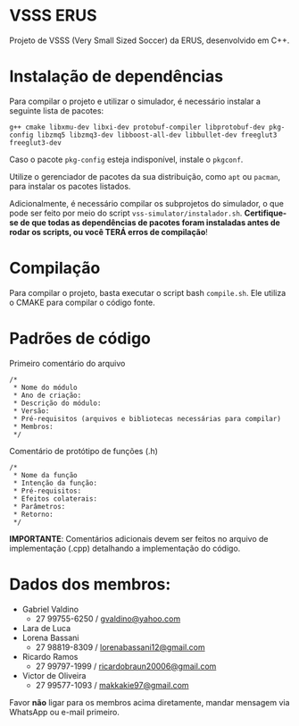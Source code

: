 # VSSS ERUS

Projeto de VSSS (Very Small Sized Soccer) da ERUS, desenvolvido em C++.


# Instalação de dependências

Para compilar o projeto e utilizar o simulador, é necessário instalar a seguinte lista de pacotes:

`g++ cmake libxmu-dev libxi-dev protobuf-compiler libprotobuf-dev pkg-config libzmq5 libzmq3-dev libboost-all-dev libbullet-dev freeglut3 freeglut3-dev`

Caso o pacote `pkg-config` esteja indisponível, instale o `pkgconf`.

Utilize o gerenciador de pacotes da sua distribuição, como `apt` ou `pacman`, para  instalar os pacotes listados.

Adicionalmente, é necessário compilar os subprojetos do simulador, o que pode ser feito por meio do script `vss-simulator/instalador.sh`. **Certifique-se de que todas as dependências de pacotes foram instaladas antes de rodar os scripts, ou você TERÁ erros de compilação**!

# Compilação

Para compilar o projeto, basta executar o script bash `compile.sh`. Ele utiliza o CMAKE para compilar o código fonte.

# Padrões de código

Primeiro comentário do arquivo

    /*
     * Nome do módulo
     * Ano de criação:
     * Descrição do módulo:
     * Versão:
     * Pré-requisitos (arquivos e bibliotecas necessárias para compilar)
     * Membros:
     */



 Comentário de protótipo de funções (.h)

    /*
     * Nome da função
     * Intenção da função:
     * Pré-requisitos:
     * Efeitos colaterais:
     * Parâmetros:
     * Retorno:
     */

**IMPORTANTE**: Comentários adicionais devem ser feitos no arquivo de implementação (.cpp) detalhando a implementação do código.

# Dados dos membros:

- Gabriel Valdino
    - 27 99755-6250 / gvaldino@yahoo.com
- Lara de Luca
- Lorena Bassani
    - 27 98819-8309 / lorenabassani12@gmail.com
- Ricardo Ramos
    - 27 99797-1999 / ricardobraun20006@gmail.com
- Victor de Oliveira
    - 27 99577-1093 / makkakie97@gmail.com

Favor **não** ligar para os membros acima diretamente, mandar mensagem via WhatsApp ou e-mail primeiro.